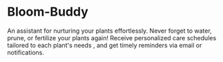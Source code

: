 # Bloom-Buddy
An assistant for nurturing your plants effortlessly. Never forget to water, prune, or fertilize your plants again! Receive personalized care schedules tailored to each plant's needs , and get timely reminders via email or notifications.
